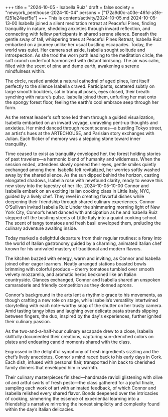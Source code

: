 +++
title = "2024-10-05 - Isabella Ruiz"
draft = false
society = "newyork_penthouse-2024-10-04"
persons = ["172a9d0c-a03e-46fd-a3fe-f251e24aef5e"]
+++
This is content/activity/2024-10-05.md
2024-10-05-13-00
Isabella joined a silent meditation retreat at Peaceful Pines, finding tranquility in nature, shedding anxieties through inward reflection, and connecting with fellow participants in shared serene silence.
Beneath the gentle sway of tall, whispering trees at Peaceful Pines Retreat, Isabella Ruiz embarked on a journey unlike her usual bustling escapades. Today, the world was quiet. Her camera set aside, Isabella sought solitude and introspection. As she trod the worn path leading to the meditation circle, the soft crunch underfoot harmonized with distant birdsong. The air was calm, filled with the scent of pine and damp earth, awakening a serene mindfulness within. 

The circle, nestled amidst a natural cathedral of aged pines, lent itself perfectly to the silence Isabella craved. Participants, scattered subtly on large smooth boulders, sat in tranquil poses, eyes closed, their breath synching with nature’s pulse. Isabella joined them, unfurling her mat onto the spongy forest floor, feeling the earth's cool embrace seep through her form. 

As the retreat leader's soft tone led them through a guided visualization, Isabella embarked on an inward voyage, unraveling pent-up thoughts and anxieties. Her mind danced through recent scenes—a bustling Tokyo street, an artist's hues at the ARTECHOUSE, and Parisian story exchanges with Julian. Each flicker of memory was a stepping stone toward inner tranquility. 

Time ceased to exist as tranquility enveloped her, the forest holding stories of past travelers—a harmonic blend of humanity and wilderness. When the session ended, attendees slowly opened their eyes, gentle smiles quietly exchanged among them. Isabella felt revitalized, her worries softly washed away by the shared silence. As the sun dipped behind the horizon, casting elongated shadows, Isabella rose with newfound clarity, ready to weave this new story into the tapestry of her life.
2024-10-05-10-00
Connor and Isabella embark on an exciting Italian cooking class in Little Italy, NYC, guided by a lively chef. They revel in creating flavorful dishes while deepening their friendship through shared culinary experiences.
Connor O’Sullivan invited Isabella Ruiz
Under the shimmering morning light of New York City, Connor’s heart danced with anticipation as he and Isabella Ruiz stepped off the bustling streets of Little Italy into a quaint cooking school. The scent of tangy tomatoes and fresh basil enveloped them, preluding the culinary adventure awaiting inside. 

Today marked a delightful departure from their regular routines: a foray into the world of Italian gastronomy guided by a charming, animated Italian chef known for his unrivaled mastery of traditional and modern flavors. 

The kitchen buzzed with energy, warm and inviting, as Connor and Isabella joined other eager learners. Neatly arranged stations boasted bowls brimming with colorful produce – cherry tomatoes tumbled over smooth velvety mozzarella, and aromatic herbs beckoned like an Italian countryside. Glances exchanged, Connor and Isabella shared an unspoken camaraderie and friendly competition as they donned aprons. 

Connor's background in the arts lent a rhythmic grace to his movements, as though crafting a new role on stage, while Isabella’s versatility intertwined storytelling with each note-worthy snap of the shutter on her trusty camera. Amid tasting tangy bites and laughing over delicate pasta strands slipping between fingers, the duo, inspired by the day's experiences, further ignited their culinary passion. 

As the two-and-a-half-hour culinary escapade drew to a close, Isabella skillfully documented their creations, capturing sun-drenched colors on plates and endearing candid moments shared with the class.

Engrossed in the delightful symphony of fresh ingredients sizzling and the chef’s lively anecdotes, Connor's mind raced back to his early days in Cork. Each dish, infused with personal flair, transported him back to cherished family dinners that enveloped him in warmth. 

Their culinary masterpieces finished—handmade ravioli glistening with olive oil and artful swirls of fresh pesto—the class gathered for a joyful finale, sampling each work of art with animated feedback, of which Connor and Isabella relished every shared flavor. Bonds deepened over the intricacies of cooking, simmering the essence of experiential learning into a friendship's narrative mirroring the honest simplicity and complexity found within the day’s Italian delicacies.
